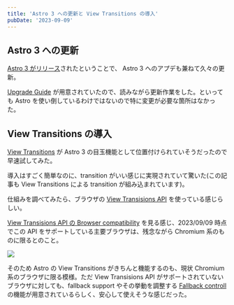 ```yaml
---
title: 'Astro 3 への更新と View Transitions の導入'
pubDate: '2023-09-09'
---
```


## Astro 3 への更新

[Astro 3 がリリース](https://astro.build/blog/astro-3/)されたということで、 Astro 3 へのアプデも兼ねて久々の更新。

[Upgrade Guide](https://docs.astro.build/en/guides/upgrade-to/v3/) が用意されていたので、読みながら更新作業をした。といっても Astro を使い倒しているわけではないので特に変更が必要な箇所はなかった。

## View Transitions の導入

[View Transitions](https://docs.astro.build/en/guides/view-transitions/) が Astro 3 の目玉機能として位置付けられていそうだったので早速試してみた。

導入はすごく簡単なのに、transition がいい感じに実現されていて驚いた(この記事も View Transitions による transition が組み込まれています)。

仕組みを調べてみたら、ブラウザの [View Transisions API](https://developer.chrome.com/docs/web-platform/view-transitions/) を使っている感じらしい。

[View Transisions API の Browser compatibility](https://developer.mozilla.org/en-US/docs/Web/API/View_Transitions_API#browser_compatibility) を見る感じ、2023/09/09 時点でこの API をサポートしている主要ブラウザは、残念ながら Chromium 系のものに限るとのこと。

<img src="https://pbs.twimg.com/media/F5j-1b8bMAAtvlZ?format=png&name=900x900">

そのため Astro の View Transitions がきちんと機能するのも、現状 Chromium 系のブラウザに限る模様。ただ View Transisions API がサポートされていないブラウザに対しても、fallback support やその挙動を調整する [Fallback controll](https://docs.astro.build/en/guides/view-transitions/#fallback-control) の機能が用意されているらしく、安心して使えそうな感じだった。
